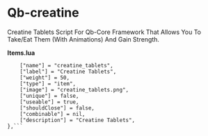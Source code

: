 # Qb-creatine
Creatine Tablets Script For Qb-Core Framework That Allows You To Take/Eat Them (With Animations) And Gain Strength.


__Items.lua__
```["creatine_tablets"] = {
    ["name"] = "creatine_tablets",
    ["label"] = "Creatine Tablets",
    ["weight"] = 50,
    ["type"] = "item",
    ["image"] = "creatine_tablets.png",
    ["unique"] = false,
    ["useable"] = true,
    ["shouldClose"] = false,
    ["combinable"] = nil,
    ["description"] = "Creatine Tablets",
},```
